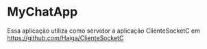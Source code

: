 # MyChatApp
Essa aplicação utiliza como servidor a aplicação ClienteSocketC em https://github.com/Haiga/ClienteSocketC
